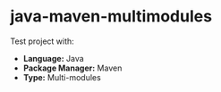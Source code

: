 # java-maven-multimodules
Test project with:

* **Language:** Java
* **Package Manager:** Maven
* **Type:** Multi-modules
